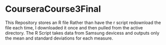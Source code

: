 # CourseraCourse3Final

This Repository stores an R file 
Rather than have the r script redownload the file each time, I downloaded it once and then pulled from the active directory. The R Script takes data from Samsung devicess and outputs only the mean and standard deviations for each measure.
